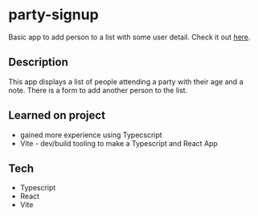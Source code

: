 # party-signup
Basic app to add person to a list with some user detail.
Check it out [here](https://zakmcrae.github.io/party-signup/).

## Description
This app displays a list of people attending a party with their age and a note. There is a form to add another person to the list.

## Learned on project
- gained more experience using Typecscript
- Vite - dev/build tooling to make a Typescript and React App

## Tech
- Typescript
- React
- Vite
